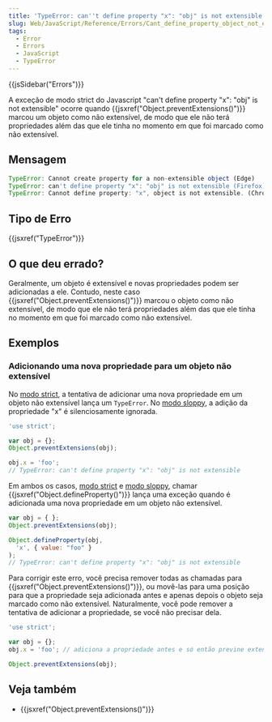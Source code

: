 ```yaml
---
title: 'TypeError: can''t define property "x": "obj" is not extensible'
slug: Web/JavaScript/Reference/Errors/Cant_define_property_object_not_extensible
tags:
  - Error
  - Errors
  - JavaScript
  - TypeError
---
```

{{jsSidebar("Errors")}}

A exceção de modo strict do Javascript "can't define property "x": "obj" is not extensible" ocorre
quando {{jsxref("Object.preventExtensions()")}} marcou um objeto como não extensível,
de modo que ele não terá propriedades além das que ele tinha no momento em que foi marcado
como não extensível.

## Mensagem

```js
TypeError: Cannot create property for a non-extensible object (Edge)
TypeError: can't define property "x": "obj" is not extensible (Firefox)
TypeError: Cannot define property: "x", object is not extensible. (Chrome)
```

## Tipo de Erro

{{jsxref("TypeError")}}

## O que deu errado?

Geralmente, um objeto é extensível e novas propriedades podem ser adicionadas a ele. Contudo,
neste caso {{jsxref("Object.preventExtensions()")}} marcou o objeto como não extensível,
de modo que ele não terá propriedades além das que ele tinha no momento em que foi marcado
como não extensível.

## Exemplos

### Adicionando uma nova propriedade para um objeto não extensível

No [modo strict](/pt-BR/docs/Web/JavaScript/Reference/Strict_mode), 
a tentativa de adicionar uma nova propriedade em um objeto não extensível
lança um `TypeError`. No [modo sloppy](/pt-BR/docs/Glossary/Sloppy_mode), a adição da propriedade "x" é
silenciosamente ignorada.

```js example-bad
'use strict';

var obj = {};
Object.preventExtensions(obj);

obj.x = 'foo';
// TypeError: can't define property "x": "obj" is not extensible
```

Em ambos os casos, [modo strict](/pt-BR/docs/Web/JavaScript/Reference/Strict_mode) e
[modo sloppy](/pt-BR/docs/Glossary/Sloppy_mode), chamar {{jsxref("Object.defineProperty()")}}
lança uma exceção quando é adicionada uma nova propriedade em um objeto não extensível.

```js example-bad
var obj = { };
Object.preventExtensions(obj);

Object.defineProperty(obj,
  'x', { value: "foo" }
);
// TypeError: can't define property "x": "obj" is not extensible
```

Para corrigir este erro, você precisa remover todas as chamadas para {{jsxref("Object.preventExtensions()")}},
ou movê-las para uma posição para que a propriedade seja adicionada antes e apenas depois o objeto seja marcado
como não extensível. Naturalmente, você pode remover a tentativa de adicionar a propriedade, se você não
precisar dela.

```js example-good
'use strict';

var obj = {};
obj.x = 'foo'; // adiciona a propriedade antes e só então previne extensões

Object.preventExtensions(obj);
```

## Veja também

- {{jsxref("Object.preventExtensions()")}}

